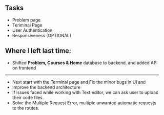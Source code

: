 ## Tasks

-   Problem page
-   Teriminal Page
-   User Authentication
-   Responsiveness (OPTIONAL)

## Where I left last time:

-   Shifted **Problem, Courses & Home** database to backend, and added API on frontend

---

-   Next start with the Terminal page and Fix the minor bugs in UI and
-   Improve the backend architecture
-   If issues faced while working with Text editor, we can ask user to upload their code files.
-   Solve the Multiple Request Error, multiple unwanted automatic requests to the routes.
